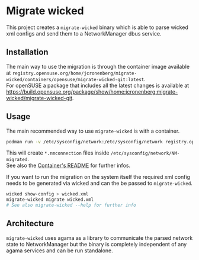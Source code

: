 # Migrate wicked
This project creates a `migrate-wicked` binary which is able to parse wicked xml
configs and send them to a NetworkManager dbus service.
## Installation
The main way to use the migration is through the container image available at
`registry.opensuse.org/home/jcronenberg/migrate-wicked/containers/opensuse/migrate-wicked-git:latest`.  
For openSUSE a package that includes all the latest changes is available at
https://build.opensuse.org/package/show/home:jcronenberg:migrate-wicked/migrate-wicked-git.
## Usage
The main recommended way to use `migrate-wicked` is with a container.
```bash
podman run -v /etc/sysconfig/network:/etc/sysconfig/network registry.opensuse.org/home/jcronenberg/migrate-wicked/containers/opensuse/migrate-wicked-git:latest
```
This will create `*.nmconnection` files inside `/etc/sysconfig/network/NM-migrated`.  
See also the [Container's README](https://build.opensuse.org/projects/home:jcronenberg:migrate-wicked/packages/migrate-wicked-git-container/files/README?expand=1)
for further infos.

If you want to run the migration on the system itself the required xml config
needs to be generated via wicked and can the be passed to `migrate-wicked`.
```bash
wicked show-config > wicked.xml
migrate-wicked migrate wicked.xml
# See also migrate-wicked --help for further info
```
## Architecture
`migrate-wicked` uses agama as a library to communicate the parsed network state to NetworkManager
but the binary is completely independent of any agama services and can be run standalone.
